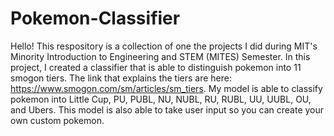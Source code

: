 # Pokemon-Classifier

Hello! This respository is a collection of one the projects I did during MIT's Minority Introduction to Engineering and STEM (MITES) Semester.
In this project, I created a classifier that is able to distinguish pokemon into 11 smogon tiers. The link that explains the tiers are here:
https://www.smogon.com/sm/articles/sm_tiers.
My model is able to classify pokemon into Little Cup, PU, PUBL, NU, NUBL, RU, RUBL, UU, UUBL, OU, and Ubers.
This model is also able to take user input so you can create your own custom pokemon.

